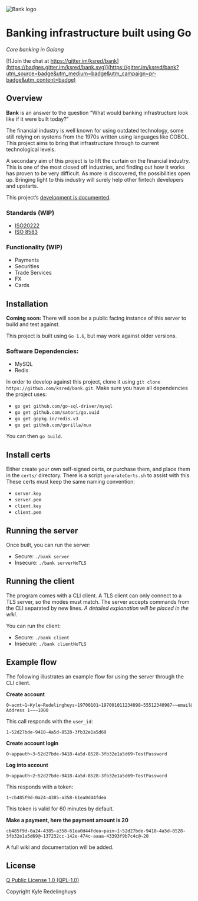![Bank logo](https://ksred.me/bank.png)
# Banking infrastructure built using Go
_Core banking in Golang_

[![Join the chat at https://gitter.im/ksred/bank](https://badges.gitter.im/ksred/bank.svg)](https://gitter.im/ksred/bank?utm_source=badge&utm_medium=badge&utm_campaign=pr-badge&utm_content=badge)

## Overview

__Bank__ is an answer to the question “What would banking infrastructure look like if it were built today?”

The financial industry is well known for using outdated technology, some still relying on systems from the 1970s written using languages like COBOL. This project aims to bring that infrastructure through to current technological levels.

A secondary aim of this project is to lift the curtain on the financial industry. This is one of the most closed off industries, and finding out how it works has proven to be very difficult. As more is discovered, the possibilities open up. Bringing light to this industry will surely help other fintech developers and upstarts.

This project’s [development is documented](http://blog.ksred.me/tags/banking-infrastructure/).

### Standards (WIP)
- [ISO20222](http://www.iso20022.org/)
- [ISO 8583](https://en.wikipedia.org/wiki/ISO_8583)

### Functionality (WIP)
- Payments
- Securities
- Trade Services
- FX
- Cards

## Installation

__Coming soon:__ There will soon be a public facing instance of this server to build and test against.

This project is built using `Go 1.6`, but may work against older versions.

### Software Dependencies:
- MySQL
- Redis

In order to develop against this project, clone it using `git clone https://github.com/ksred/bank.git`. Make sure you have all dependencies the project uses:

- `go get github.com/go-sql-driver/mysql`
- `go get github.com/satori/go.uuid`
- `go get gopkg.in/redis.v3`
- `go get github.com/gorilla/mux`

You can then `go build`.

## Install certs
Either create your own self-signed certs, or purchase them, and place them in the `certs/` directory. There is a script `generateCerts.sh` to assist with this. These certs must keep the same naming convention:

- `server.key`
- `server.pem`
- `client.key`
- `client.pem`

## Running the server

Once built, you can run the server:

- Secure: `./bank server`
- Insecure: `./bank serverNoTLS`

## Running the client

The program comes with a CLI client. A TLS client can only connect to a TLS server, so the modes must match. The server accepts commands from the CLI separated by new lines. _A detailed explanation will be placed in the wiki._

You can run the client:

- Secure: `./bank client`
- Insecure: `./bank clientNoTLS`

## Example flow

The following illustrates an example flow for using the server through the CLI client.

__Create account__
```
0~acmt~1~Kyle~Redelinghuys~19700101~197001011234098~55512340987~~email@domain.com~Physical Address 1~~~1000
```

This call responds with the `user_id`:
```
1~52d27bde-9418-4a5d-8528-3fb32e1a5d69
```

__Create account login__
```
0~appauth~3~52d27bde-9418-4a5d-8528-3fb32e1a5d69~TestPassword
```

__Log into account__
```
0~appauth~2~52d27bde-9418-4a5d-8528-3fb32e1a5d69~TestPassword
```

This responds with a token:
```
1~cb485f9d-0a24-4385-a358-61ea0d44fdea
```

This token is valid for 60 minutes by default.

__Make a payment, here the payment amount is 20__
```
cb485f9d-0a24-4385-a358-61ea0d44fdea~pain~1~52d27bde-9418-4a5d-8528-3fb32e1a5d69@~137232cc-142e-474c-aaaa-43393f9b7c4c@~20
```

A full wiki and documentation will be added.

## License
[Q Public License 1.0 (QPL-1.0)](https://en.wikipedia.org/wiki/Q_Public_License)

Copyright Kyle Redelinghuys
